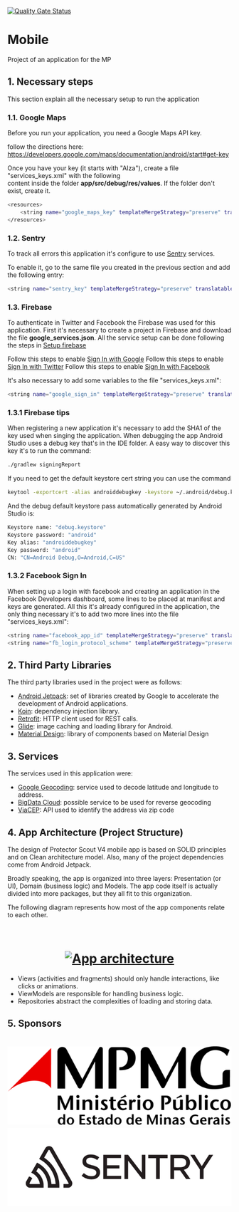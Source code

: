 [![Quality Gate Status](https://sonarcloud.io/api/project_badges/measure?project=MPMG-DCC-UFMG_Mobile&metric=alert_status)](https://sonarcloud.io/dashboard?id=MPMG-DCC-UFMG_Mobile)

# Mobile

Project of an application for the MP

## 1. Necessary steps

This section explain all the necessary setup to run the application

### 1.1. Google Maps

Before you run your application, you need a Google Maps API key.

follow the directions here:
https://developers.google.com/maps/documentation/android/start#get-key

Once you have your key (it starts with "AIza"), create a file "services_keys.xml" with the following  
content inside the folder **app/src/debug/res/values**. If the folder don't exist, create it. 

```bash
<resources>
    <string name="google_maps_key" templateMergeStrategy="preserve" translatable="false">YOUR_API_KEY</string>
</resources>
```

### 1.2. Sentry

To track all errors this application it's configure to use [Sentry](https://sentry.io) services.

To enable it, go to the same file you created in the previous section and add the following entry:

```bash
<string name="sentry_key" templateMergeStrategy="preserve" translatable="false">SENTRY_DSN_FOUND_IN_DOCUMENTATION</string>
```

### 1.3. Firebase

To authenticate in Twitter and Facebook the Firebase was used for this application. First it's necessary to create a project
in Firebase and download the file **google_services.json**. All the service setup can be done following the steps in
[Setup firebase](https://firebase.google.com/docs/android/setup)

Follow this steps to enable [Sign In with Google](https://firebase.google.com/docs/auth/android/google-signin)
Follow this steps to enable [Sign In with Twitter](https://firebase.google.com/docs/auth/android/twitter-login)
Follow this steps to enable [Sign In with Facebook](https://firebase.google.com/docs/auth/android/facebook-login)

It's also necessary to add some variables to the file "services_keys.xml":

```bash
<string name="google_sign_in" templateMergeStrategy="preserve" translatable="false">GOOGLE_SIGN_CLIENT_ID</string>
```

### 1.3.1 Firebase tips

When registering a new application it's necessary to add the SHA1 of the key used when singing the application. When debugging the
app Android Studio uses a debug key that's in the IDE folder. A easy way to discover this key it's to run the command:

```bash
./gradlew signingReport
```

If you need to get the default keystore cert string you can use the command

```bash
keytool -exportcert -alias androiddebugkey -keystore ~/.android/debug.keystore | openssl sha1 -binary | openssl base64
```

And the debug default keystore pass automatically generated by Android Studio is:

```bash
Keystore name: "debug.keystore"
Keystore password: "android"
Key alias: "androiddebugkey"
Key password: "android"
CN: "CN=Android Debug,O=Android,C=US"
```

### 1.3.2 Facebook Sign In

When setting up a login with facebook and creating an application in the Facebook Developers dashboard, some lines to be placed
at manifest and keys are generated. All this it's already configured in the application, the only thing necessary it's to 
add two more lines into the file "services_keys.xml":

```bash
<string name="facebook_app_id" templateMergeStrategy="preserve" translatable="false"><FACEBOOK_APP_ID></string>
<string name="fb_login_protocol_scheme" templateMergeStrategy="preserve" translatable="false"><FB_LOGIN_PROTOCOL_SCHEME></string>
```

## 2. Third Party Libraries

The third party libraries used in the project were as follows:

* [Android Jetpack](https://developer.android.com/jetpack): set of libraries created by Google to accelerate the development of Android applications.
* [Koin](https://insert-koin.io/): dependency injection library.
* [Retrofit](https://square.github.io/retrofit/): HTTP client used for REST calls.
* [Glide](https://bumptech.github.io/glide/): image caching and loading library for Android.
* [Material Design](https://material.io/): library of components based on Material Design

## 3. Services

The services used in this application were:

* [Google Geocoding](https://developers.google.com/maps/documentation/geocoding/start?hl=pt): service used to decode latitude and longitude to address.
* [BigData Cloud](https://www.bigdatacloud.com/geocoding-apis): possible service to be used for reverse geocoding
* [ViaCEP](https://viacep.com.br/): API used to identify the address via zip code

## 4. App Architecture (Project Structure)

The design of Protector Scout V4 mobile app is based on SOLID principles and on Clean architecture model. Also, many of the project dependencies come from Android Jetpack.

Broadly speaking, the app is organized into three layers: Presentation (or UI), Domain (business logic) and Models.
The app code itself is actually divided into more packages, but they all fit to this organization.

The following diagram represents how most of the app components relate to each other.

<h1 align="center">
  <br>
  <a href="https://developer.android.com/jetpack/docs/guide"><img src="https://developer.android.com/topic/libraries/architecture/images/final-architecture.png" alt="App architecture"></a>
  <br>
</h1>

* Views (activities and fragments) should only handle interactions, like clicks or animations. 
* ViewModels are responsible for handling business logic.
* Repositories abstract the complexities of loading and storing data.

## 5. Sponsors

<h1 align="center">
  <a href="https://www.mpmg.mp.br/">
      <img src="./assets/mmpg_logo.png" alt="MPMG">
  </a>
  <br>
  <a href="https://sentry.io/">
      <img src="./assets/sentry-logo-black.png" alt="Sentry">
  </a>
  <br>
</h1>
